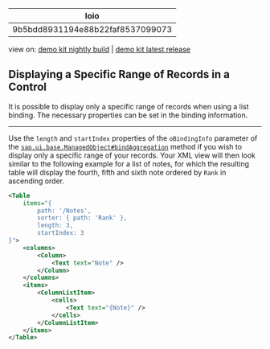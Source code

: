 <!-- loio9b5bdd8931194e88b22faf8537099073 -->

| loio |
| -----|
| 9b5bdd8931194e88b22faf8537099073 |

<div id="loio">

view on: [demo kit nightly build](https://openui5nightly.hana.ondemand.com/topic/9b5bdd8931194e88b22faf8537099073) | [demo kit latest release](https://sdk.openui5.org/topic/9b5bdd8931194e88b22faf8537099073)</div>

## Displaying a Specific Range of Records in a Control

It is possible to display only a specific range of records when using a list binding. The necessary properties can be set in the binding information.

***

Use the `length` and `startIndex` properties of the `oBindingInfo` parameter of the [`sap.ui.base.ManagedObject#bindAggregation`](https://sdk.openui5.org/api/sap.ui.base.ManagedObject/methods/bindAggregation) method if you wish to display only a specific range of your records. Your XML view will then look similar to the following example for a list of notes, for which the resulting table will display the fourth, fifth and sixth note ordered by `Rank` in ascending order.

```xml
<Table 
    items="{
        path: '/Notes',
        sorter: { path: 'Rank' },
        length: 3,
        startIndex: 3
}">
    <columns>
        <Column>
            <Text text="Note" />
        </Column>
    </columns>
    <items>
        <ColumnListItem>
            <cells>
                <Text text="{Note}" />
            </cells>
        </ColumnListItem>
    </items>
</Table>

```

